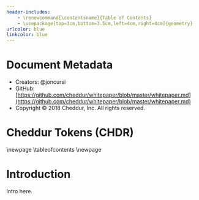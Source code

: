```yaml
---
header-includes:
    - \renewcommand{\contentsname}{Table of Contents}
    - \usepackage[top=3cm,bottom=3.5cm,left=4cm,right=4cm]{geometry}
urlcolor: blue
linkcolor: blue
---
```


# Document Metadata

* Creators: @joncursi
* GitHub: [https://github.com/cheddur/whitepaper/blob/master/whitepaper.md](https://github.com/cheddur/whitepaper/blob/master/whitepaper.md)
* Copyright © 2018 Cheddur, Inc.  All rights reserved.

# Cheddur Tokens (CHDR)

\newpage
\tableofcontents
\newpage

# Introduction

Intro here.
